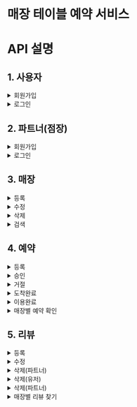 # 매장 테이블 예약 서비스

# API 설명

## 1. 사용자

<details> 
<summary>회원가입</summary>

경로 및 요청 

`POST` `http://localhost:8080/user/register`

```
{
    "loginId": "user10",
    "password": "user10@#$",
    "name": "유저10",
    "phone": "01011112222"
}
```

결과
```
{
    "id": 3,
    "loginId": "user10",
    "password": "$2a$10...",
    "name": "유저10",
    "phone": "01011112222",
    "role": "ROLE_USER",
    "createdAt": "2024-06-10 02:05:06",
    "updatedAt": "2024-06-10 02:05:06"
}
```
</details>

<details> 
<summary>로그인</summary>
경로 및 요청 

`POST` `http://localhost:8080/user/login`

```
{
    "loginId": "user10",
    "password": "user10@#$"
}
```

결과 (토큰값)
```
eyJhbGciO...
```
</details>

## 2. 파트너(점장)

<details> 
<summary>회원가입</summary>

경로 및 요청 

`POST` `http://localhost:8080/partner/register`

```
{
    "loginId": "partner33",
    "password": "partner33@#$",
    "name": "33번파트너"
}
```

결과
```
{
    "id": 4,
    "loginId": "partner33",
    "password": "$2a$1...",
    "name": "33번파트너",
    "role": "ROLE_PARTNER",
    "createdAt": "2024-06-10 02:18:40",
    "updatedAt": "2024-06-10 02:18:40"
}
```
</details>

<details> 
<summary>로그인</summary>

경로 및 요청 

`POST` `http://localhost:8080/partner/login`

```
{
    "loginId": "partner33",
    "password": "partner33@#$"
}
```

결과 (토큰값)
```
eyJhbGci...
```
</details>

## 3. 매장

<details> 
<summary>등록</summary>

경로 및 요청

`POST` `http://localhost:8080/store/register`

`Authorization`: `Bearer eyJhbGci...`

```
{
  "storeName": "매장명",
  "storeAddress": "서울시 서초구 강남대로 999",
  "storePhone": "0299998888",
  "storeIntroduction": "매장 소개글입니다."
}
```

결과
```
{
    "partnerId": 4,
    "storeId": 4,
    "storeName": "매장명",
    "storeAddress": "서울시 서초구 강남대로 999",
    "storePhone": "0299998888",
    "storeIntroduction": "매장 소개글입니다.",
    "createdAt": "2024-06-10 02:35:22",
    "updatedAt": "2024-06-10 02:35:22"
}
```
</details>

<details> 
<summary>수정</summary>

경로 및 요청

`PUT` `http://localhost:8080/store/update/4`

`Authorization`: `Bearer eyJhbGci...`

```
{
  "storeName": "수정된 매장명",
  "storeAddress": "서울시 서초구 강남대로 999",
  "storePhone": "0211116666",
  "storeIntroduction": "수정된 매장 소개글입니다."
}
```

결과
```
{
    "storeName": "수정된 매장명",
    "storeAddress": "서울시 서초구 강남대로 999",
    "storePhone": "0211116666",
    "storeIntroduction": "수정된 매장 소개글입니다.",
    "createDate": "2024-06-10 02:35:22",
    "updateDate": "2024-06-10 02:36:33"
}
```
</details>

<details> 
<summary>삭제</summary>

경로 및 요청

`GET` `http://localhost:8080/store/delete/5`

`Authorization`: `Bearer eyJhbGci...`

결과
```
store_id: 5 -> 삭제완료
```
</details>

<details> 
<summary>검색</summary>

경로 및 요청

`GET` `http://localhost:8080/store/list`

```
{
    "searchContents": ""
}
```

결과
```
{
    "content": [
        {
            "storeId": 4,
            "storeName": "수정된 매장명",
            "storeAddress": "서울시 서초구 강남대로 999",
            "storePhone": "0211116666",
            "storeIntroduction": "수정된 매장 소개글입니다."
        },
        {
            "storeId": 5,
            "storeName": "test10",
            "storeAddress": "test address 10",
            "storePhone": "01011112222",
            "storeIntroduction": "teset introduction 10"
        },
        {
            "storeId": 6,
            "storeName": "test20",
            "storeAddress": "test address 20",
            "storePhone": "0299997777",
            "storeIntroduction": "teset introduction 20"
        }
    ],
    "pageable": 
        ...
}
```

경로 및 요청

`GET` `http://localhost:8080/store/list?searchType=NAME`

`Params` `searchType = NAME`

```
{
    "searchContents": "수정"
}
```

결과
```
{
    "content": [
        {
            "storeId": 4,
            "storeName": "수정된 매장명",
            "storeAddress": "서울시 서초구 강남대로 999",
            "storePhone": "0211116666",
            "storeIntroduction": "수정된 매장 소개글입니다."
        }
    ],
    "pageable": 
        ...
}
```
</details>

## 4. 예약

<details> 
<summary>등록</summary>

경로 및 요청

`POST` `http://localhost:8080/reservation/register`

`Authorization`: `Bearer eyJhbGci...`

```
{
    "storeId": 4,
    "people": 10,
    "date": "2024-06-10",
    "time": "18"
}
```

결과
```
{
    "storeId": 4,
    "storeName": "수정된 매장명",
    "username": "유저10",
    "userPhone": "01011112222",
    "people": 10,
    "status": "REQUEST",
    "reservationAt": "2024-06-10 18:00",
    "createdAt": "2024-06-10 02:58:22"
}
```
</details>

<details> 
<summary>승인</summary>

경로 및 요청

`PUT` `http://localhost:8080/reservation/approve?reservationId=8`

`Authorization`: `Bearer eyJhbGci...`

결과
```
{
    "id": 8,
    "storeId": 4,
    "storeName": "수정된 매장명",
    "username": "유저10",
    "userPhone": "01011112222",
    "people": 10,
    "status": "APPROVE",
    "reservationAt": "2024-06-10 18:00",
    "createdAt": "2024-06-10 02:58:22"
}
```
</details>

<details> 
<summary>거절</summary>

경로 및 요청

`PUT` `http://localhost:8080/reservation/refuse?reservationId=8`

`Authorization`: `Bearer eyJhbGci...`

결과
```
{
    "id": 8,
    "storeId": 4,
    "storeName": "수정된 매장명",
    "username": "유저10",
    "userPhone": "01011112222",
    "people": 10,
    "status": "REFUSE",
    "reservationAt": "2024-06-10 18:00",
    "createdAt": "2024-06-10 02:58:22"
}
```
</details>

<details> 
<summary>도착완료</summary>

경로 및 요청

`PUT` `http://localhost:8080/reservation/arrived?reservationId=8`

`Authorization`: `Bearer eyJhbGci...`

결과 (예약시간 10분전일때만 아래와 같은 정상적인 응답을 보냄)
```
{
    "id": 8,
    "storeId": 4,
    "storeName": "수정된 매장명",
    "username": "유저10",
    "userPhone": "01011112222",
    "people": 10,
    "status": "ARRIVED",
    "reservationAt": "2024-06-10 18:00",
    "createdAt": "2024-06-10 02:58:22"
}
```
</details>

<details> 
<summary>이용완료</summary>

경로 및 요청

`PUT` `http://localhost:8080/reservation/complete?reservationId=8`

`Authorization`: `Bearer eyJhbGci...`

결과
```
{
    "id": 8,
    "storeId": 4,
    "storeName": "수정된 매장명",
    "username": "유저10",
    "userPhone": "01011112222",
    "people": 10,
    "status": "COMPLETE",
    "reservationAt": "2024-06-10 18:00",
    "createdAt": "2024-06-10 02:58:22"
}
```
</details>

<details> 
<summary>매장별 예약 확인</summary>

경로 및 요청

`GET` `http://localhost:8080/reservation/list?storeId=4`

`Authorization`: `Bearer eyJhbGci...`

결과
```
{
    "content": [
        {
            "id": 8,
            "storeId": 4,
            "storeName": "수정된 매장명",
            "username": "유저10",
            "userPhone": "01011112222",
            "people": 10,
            "status": "COMPLETE",
            "reservationAt": "2024-06-10 18:00",
            "createdAt": "2024-06-10 02:58:22"
        },
        {
            "id": 9,
            "storeId": 4,
            "storeName": "수정된 매장명",
            "username": "유저11",
            "userPhone": "01033335555",
            "people": 2,
            "status": "REQUEST",
            "reservationAt": "2024-06-10 20:00",
            "createdAt": "2024-06-10 03:17:51"
        }
    ],
    "pageable": 
        ...
}
```
</details>

## 5. 리뷰

<details> 
<summary>등록</summary>

경로 및 요청

`POST` `http://localhost:8080/review/register`

`Authorization`: `Bearer eyJhbGci...`

```
{
    "reservationId": 8,
    "contents": "review register test",
    "rating": 5
}
```

결과
```
{
    "reservationId": 8,
    "storeName": "수정된 매장명",
    "contents": "review register test",
    "rating": 5,
    "createdAt": "2024-06-10 03:19:57"
}
```
</details>

<details> 
<summary>수정</summary>

경로 및 요청

`PUT` `http://localhost:8080/review/update/3`

`Authorization`: `Bearer eyJhbGci...`

```
{
    "contents": "update review",
    "rating": 1
}
```

결과
```
{
    "reservationId": 8,
    "storeName": "수정된 매장명",
    "contents": "update review",
    "rating": 1,
    "createdAt": "2024-06-10 03:19:57",
    "updatedAt": "2024-06-10 03:21:52"
}
```
</details>

<details> 
<summary>삭제(파트너)</summary>

경로 및 요청

`DELETE` `http://localhost:8080/review/delete/4`

`Authorization`: `Bearer eyJhbGci...`

결과
```
review_id: 4 -> 삭제완료
```
</details>

<details> 
<summary>삭제(유저)</summary>

경로 및 요청

`DELETE` `http://localhost:8080/review/delete/3`

`Authorization`: `Bearer eyJhbGci...`

결과
```
review_id: 3 -> 삭제완료
```
</details>

<details> 
<summary>삭제(파트너)</summary>

경로 및 요청

`DELETE` `http://localhost:8080/review/delete/4`

`Authorization`: `Bearer eyJhbGci...`

결과
```
review_id: 4 -> 삭제완료
```
</details>

<details> 
<summary>매장별 리뷰 찾기</summary>

경로 및 요청

`GET` `http://localhost:8080/review/list?storeId=4`

결과
```
{
    "content": [
        {
            "reservationId": 8,
            "storeName": "수정된 매장명",
            "contents": "user10 review",
            "rating": 5,
            "createdAt": "2024-06-10 03:36:13",
            "updatedAt": "2024-06-10 03:36:13"
        },
        {
            "reservationId": 9,
            "storeName": "수정된 매장명",
            "contents": "user11 review",
            "rating": 1,
            "createdAt": "2024-06-10 03:36:34",
            "updatedAt": "2024-06-10 03:36:34"
        }
    ],
    "pageable": 
        ...
}
```
</details>